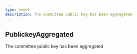```yaml
---
type: event
description: The committee public key has been aggregated
---
```

## PublickeyAggregated

The committee public key has been aggregated